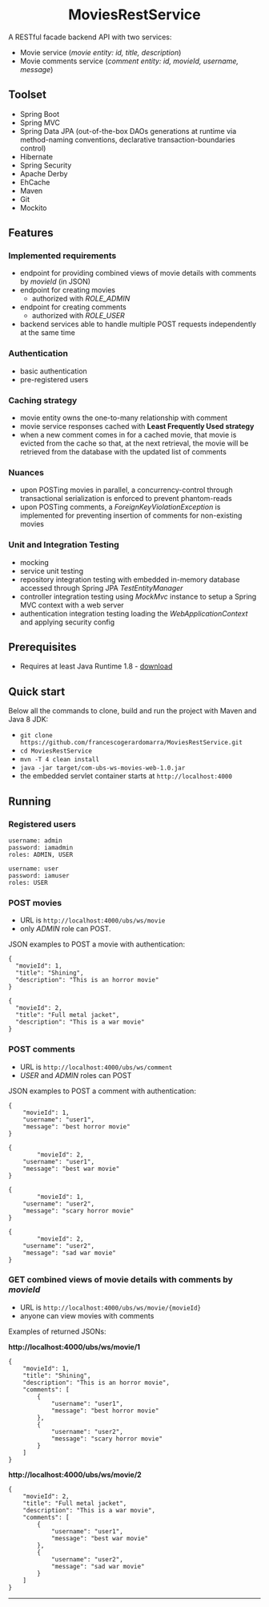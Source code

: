 <h1 align="center">
    MoviesRestService
</h1>

A RESTful facade backend API with two services:
- Movie service (*movie entity: id, title, description*)
- Movie comments service (*comment entity: id, movieId, username, message*)

## Toolset
- Spring Boot
- Spring MVC
- Spring Data JPA (out-of-the-box DAOs generations at runtime via method-naming conventions, declarative transaction-boundaries control)
- Hibernate
- Spring Security
- Apache Derby
- EhCache
- Maven
- Git
- Mockito

## Features
### Implemented requirements
- endpoint for providing combined views of movie details with comments by *movieId* (in JSON)
- endpoint for creating movies
    - authorized with *ROLE_ADMIN*
- endpoint for creating comments
    - authorized with *ROLE_USER*
- backend services able to handle multiple POST requests independently at the same time

### Authentication
- basic authentication
- pre-registered users

### Caching strategy
- movie entity owns the one-to-many relationship with comment
- movie service responses cached with **Least Frequently Used strategy**
- when a new comment comes in for a cached movie, that movie is evicted from the cache so that, at the next retrieval, the movie will be retrieved from the database with the updated list of comments

### Nuances
- upon POSTing movies in parallel, a concurrency-control through transactional serialization is enforced to prevent phantom-reads
- upon POSTing comments, a *ForeignKeyViolationException* is implemented for preventing insertion of comments for non-existing movies

### Unit and Integration Testing
- mocking
- service unit testing
- repository integration testing with embedded in-memory database accessed through Spring JPA *TestEntityManager*
- controller integration testing using *MockMvc* instance to setup a Spring MVC context with a web server
- authentication integration testing loading the *WebApplicationContext* and applying security config

## Prerequisites
- Requires at least Java Runtime 1.8 - [download](http://www.oracle.com/technetwork/java/javase/downloads/jre8-downloads-2133155.html)

## Quick start
Below all the commands to clone, build and run the project with Maven and Java 8 JDK:
- `git clone https://github.com/francescogerardomarra/MoviesRestService.git`
- `cd MoviesRestService`
- `mvn -T 4 clean install`
- `java -jar target/com-ubs-ws-movies-web-1.0.jar`
- the embedded servlet container starts at `http://localhost:4000`

## Running
### Registered users
````
username: admin
password: iamadmin
roles: ADMIN, USER

username: user
password: iamuser
roles: USER
````

### POST movies 
- URL is `http://localhost:4000/ubs/ws/movie`
- only *ADMIN* role can POST.

JSON examples to POST a movie with authentication:
````
{
  "movieId": 1,
  "title": "Shining",
  "description": "This is an horror movie"
}

{
  "movieId": 2,
  "title": "Full metal jacket",
  "description": "This is a war movie"
}
````

### POST comments
- URL is `http://localhost:4000/ubs/ws/comment`
- *USER* and *ADMIN* roles can POST

JSON examples to POST a comment with authentication:
````
{
	"movieId": 1,
	"username": "user1",
	"message": "best horror movie"
}

{
        "movieId": 2,
	"username": "user1",
	"message": "best war movie"
}

{
        "movieId": 1,
	"username": "user2",
	"message": "scary horror movie"
}

{
        "movieId": 2,
	"username": "user2",
	"message": "sad war movie"
}
````

### GET combined views of movie details with comments by *movieId*

- URL is `http://localhost:4000/ubs/ws/movie/{movieId}`
- anyone can view movies with comments

Examples of returned JSONs:

**http://localhost:4000/ubs/ws/movie/1**
````
{
    "movieId": 1,
    "title": "Shining",
    "description": "This is an horror movie",
    "comments": [
        {
            "username": "user1",
            "message": "best horror movie"
        },
        {
            "username": "user2",
            "message": "scary horror movie"
        }
    ]
}
````

**http://localhost:4000/ubs/ws/movie/2**
````
{
    "movieId": 2,
    "title": "Full metal jacket",
    "description": "This is a war movie",
    "comments": [
        {
            "username": "user1",
            "message": "best war movie"
        },
        {
            "username": "user2",
            "message": "sad war movie"
        }
    ]
}
````
****
